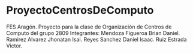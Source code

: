 # ProyectoCentrosDeComputo
FES Aragón. Proyecto para la clase de Organización de Centros de Computo del grupo 2809
Integrantes:
  Mendoza Figueroa Brian Daniel.
  Ramirez Alvarez Jhonatan Isai.
  Reyes Sanchez Daniel Isaac.
  Ruiz Estrada Victor.
